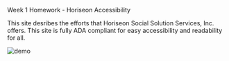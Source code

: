 Week 1 Homework - Horiseon Accessibility

This site desribes the efforts that Horiseon Social Solution Services, Inc. offers. This site is fully ADA compliant for easy accessibility and readability for all.

![demo](https://user-images.githubusercontent.com/74063810/100565429-98cab400-3291-11eb-926d-686edef09dd7.png)
